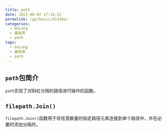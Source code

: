 ```yaml
---
title: path
date: 2022-06-07 17:16:22
permalink: /go/basic/d1438a/
categories:
  - GoLang
  - 基础库
  - path
tags:
  - GoLang
  - 基础库
  - path
---
```


## `path`包简介

`path`实现了对斜杠分隔的路径进行操作的函数。

<!-- more -->

## `filepath.Join()`

`filepath.Join()`函数用于将任意数量的指定路径元素连接到单个路径中，并在必要时添加分隔符。
